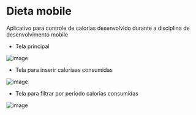 # Dieta mobile

Aplicativo para controle de calorias desenvolvido durante a disciplina de desenvolvimento mobile

* Tela principal

![image](https://user-images.githubusercontent.com/62573290/218727337-d68773dc-a386-47fd-b84c-c1c397428a38.png)

* Tela para inserir caloriaas consumidas

![image](https://user-images.githubusercontent.com/62573290/218727597-750c68a9-fb19-420c-839c-ed8bcaaeb5cc.png)

* Tela para filtrar por periodo calorias consumidas

![image](https://user-images.githubusercontent.com/62573290/218728208-e1e4f6ea-56f0-4f49-9e7e-ad7bb7fb0bfd.png)

